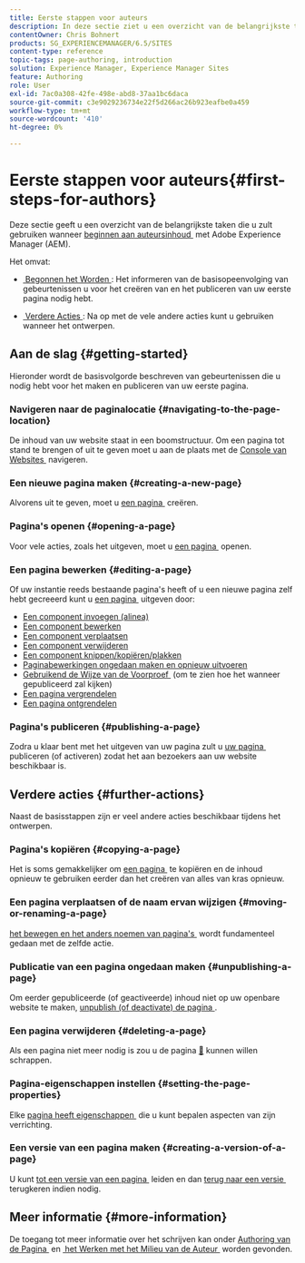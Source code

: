 ```yaml
---
title: Eerste stappen voor auteurs
description: In deze sectie ziet u een overzicht van de belangrijkste taken die u gebruikt bij het ontwerpen van inhoud met Adobe Experience Manager (AEM).
contentOwner: Chris Bohnert
products: SG_EXPERIENCEMANAGER/6.5/SITES
content-type: reference
topic-tags: page-authoring, introduction
solution: Experience Manager, Experience Manager Sites
feature: Authoring
role: User
exl-id: 7ac0a308-42fe-498e-abd8-37aa1bc6daca
source-git-commit: c3e9029236734e22f5d266ac26b923eafbe0a459
workflow-type: tm+mt
source-wordcount: '410'
ht-degree: 0%

---
```


# Eerste stappen voor auteurs{#first-steps-for-authors}

Deze sectie geeft u een overzicht van de belangrijkste taken die u zult gebruiken wanneer [&#x200B; beginnen aan auteursinhoud &#x200B;](/help/sites-authoring/author.md#concept-of-authoring-and-publishing) met Adobe Experience Manager (AEM).

Het omvat:

* [&#x200B; Begonnen het Worden &#x200B;](#getting-started): Het informeren van de basisopeenvolging van gebeurtenissen u voor het creëren van en het publiceren van uw eerste pagina nodig hebt.

* [&#x200B; Verdere Acties &#x200B;](#further-actions): Na op met de vele andere acties kunt u gebruiken wanneer het ontwerpen.

## Aan de slag {#getting-started}

Hieronder wordt de basisvolgorde beschreven van gebeurtenissen die u nodig hebt voor het maken en publiceren van uw eerste pagina.

### Navigeren naar de paginalocatie {#navigating-to-the-page-location}

De inhoud van uw website staat in een boomstructuur. Om een pagina tot stand te brengen of uit te geven moet u aan de plaats met de [&#x200B; Console van Websites &#x200B;](/help/sites-classic-ui-authoring/author-env-basic-handling.md#navigating-with-the-websites-console) navigeren.

### Een nieuwe pagina maken {#creating-a-new-page}

Alvorens uit te geven, moet u [&#x200B; een pagina &#x200B;](/help/sites-classic-ui-authoring/classic-page-author-manage-pages.md#creating-a-new-page) creëren.

### Pagina&#39;s openen {#opening-a-page}

Voor vele acties, zoals het uitgeven, moet u [&#x200B; een pagina &#x200B;](/help/sites-classic-ui-authoring/classic-page-author-manage-pages.md#opening-a-page-for-editing) openen.

### Een pagina bewerken {#editing-a-page}

Of uw instantie reeds bestaande pagina&#39;s heeft of u een nieuwe pagina zelf hebt gecreeerd kunt u [&#x200B; een pagina &#x200B;](/help/sites-classic-ui-authoring/classic-page-author-edit-content.md) uitgeven door:

* [Een component invoegen (alinea)](/help/sites-classic-ui-authoring/classic-page-author-edit-content.md#inserting-a-component)
* [Een component bewerken](/help/sites-classic-ui-authoring/classic-page-author-edit-content.md#editing-a-component-content-and-properties)
* [Een component verplaatsen](/help/sites-classic-ui-authoring/classic-page-author-edit-content.md#moving-a-component)
* [Een component verwijderen](/help/sites-classic-ui-authoring/classic-page-author-edit-content.md#deleting-a-component)
* [Een component knippen/kopiëren/plakken](/help/sites-classic-ui-authoring/classic-page-author-edit-content.md#cut-copy-paste-a-component)
* [Paginabewerkingen ongedaan maken en opnieuw uitvoeren](/help/sites-classic-ui-authoring/classic-page-author-edit-content.md#undoing-and-redoing-page-edits)
* [&#x200B; Gebruikend de Wijze van de Voorproef &#x200B;](/help/sites-classic-ui-authoring/classic-page-author-edit-content.md#previewing-pages) (om te zien hoe het wanneer gepubliceerd zal kijken)
* [Een pagina vergrendelen](/help/sites-classic-ui-authoring/classic-page-author-edit-content.md#locking-a-page)
* [Een pagina ontgrendelen](/help/sites-classic-ui-authoring/classic-page-author-edit-content.md#unlocking-a-page)

### Pagina&#39;s publiceren {#publishing-a-page}

Zodra u klaar bent met het uitgeven van uw pagina zult u [&#x200B; uw pagina &#x200B;](/help/sites-classic-ui-authoring/classic-page-author-publish-pages.md#main-pars-title-10) publiceren (of activeren) zodat het aan bezoekers aan uw website beschikbaar is.

## Verdere acties {#further-actions}

Naast de basisstappen zijn er veel andere acties beschikbaar tijdens het ontwerpen.

### Pagina&#39;s kopiëren {#copying-a-page}

Het is soms gemakkelijker om [&#x200B; een pagina &#x200B;](/help/sites-classic-ui-authoring/classic-page-author-manage-pages.md#copying-and-pasting-a-page) te kopiëren en de inhoud opnieuw te gebruiken eerder dan het creëren van alles van kras opnieuw.

### Een pagina verplaatsen of de naam ervan wijzigen {#moving-or-renaming-a-page}

[&#x200B; het bewegen en het anders noemen van pagina&#39;s &#x200B;](/help/sites-classic-ui-authoring/classic-page-author-manage-pages.md#moving-or-renaming-page) wordt fundamenteel gedaan met de zelfde actie.

### Publicatie van een pagina ongedaan maken {#unpublishing-a-page}

Om eerder gepubliceerde (of geactiveerde) inhoud niet op uw openbare website te maken, [&#x200B; unpublish (of deactivate) de pagina &#x200B;](/help/sites-classic-ui-authoring/classic-page-author-publish-pages.md#unpublishing-a-page).

### Een pagina verwijderen {#deleting-a-page}

Als een pagina niet meer nodig is zou u de pagina [&#128279;](/help/sites-classic-ui-authoring/classic-page-author-manage-pages.md#deleting-a-page) kunnen willen  schrappen.

### Pagina-eigenschappen instellen {#setting-the-page-properties}

Elke [&#x200B; pagina heeft eigenschappen &#x200B;](/help/sites-classic-ui-authoring/classic-page-author-edit-page-properties.md) die u kunt bepalen aspecten van zijn verrichting.

### Een versie van een pagina maken {#creating-a-version-of-a-page}

U kunt [&#x200B; tot een versie van een pagina &#x200B;](/help/sites-classic-ui-authoring/classic-page-author-work-with-versions.md#creating-a-new-version) leiden en dan [&#x200B; terug naar een versie &#x200B;](/help/sites-classic-ui-authoring/classic-page-author-work-with-versions.md#restoring-a-page-version-from-sidekick) terugkeren indien nodig.

## Meer informatie {#more-information}

De toegang tot meer informatie over het schrijven kan onder [&#x200B; Authoring van de Pagina &#x200B;](/help/sites-classic-ui-authoring/classic-page-author.md) en [&#x200B; het Werken met het Milieu van de Auteur &#x200B;](/help/sites-classic-ui-authoring/author-env.md) worden gevonden.
